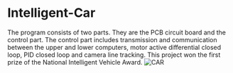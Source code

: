# Intelligent-Car

The program consists of two parts. They are the PCB circuit board and the control part. The control part includes transmission and communication between the upper and lower computers, motor active differential closed loop, PID closed loop and camera line tracking. This project won the first prize of the National Intelligent Vehicle Award.
![CAR](https://github.com/user-attachments/assets/7a9d8889-9602-4815-9c7b-806f7e6e7cd6)
